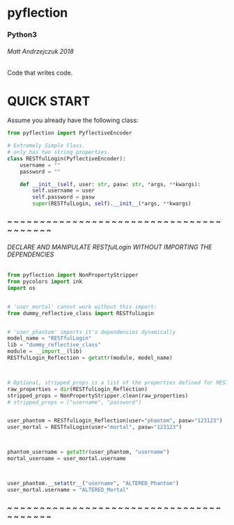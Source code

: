 # pyflection 
### Python3
###### Matt Andrzejczuk 2018
Code that writes code.



# QUICK START
Assume you already have the following class:
```python
from pyflection import PyflectiveEncoder

# Extremely Simple Class.
# only has two string properties.
class RESTfulLogin(PyflectiveEncoder):
    username = ""
    password = ""

    def __init__(self, user: str, pasw: str, *args, **kwargs):
        self.username = user
        self.password = pasw
        super(RESTfulLogin, self).__init__(*args, **kwargs)
```

### ~ ~ ~ ~ ~ ~ ~ ~ ~ ~ ~ ~ ~ ~ ~ ~ ~ ~ ~ ~ ~ ~ ~ ~ ~ ~ ~ ~ ~ ~ ~ ~ ~ ~ ~ ~ ~ ~ ~ ~


###### DECLARE AND MANIPULATE RESTfulLogin WITHOUT IMPORTING THE DEPENDENCIES
```python
from pyflection import NonPropertyStripper
from pycolors import ink
import os


# 'user_mortal' cannot work without this import:
from dummy_reflective_class import RESTfulLogin


# 'user_phantom' imports it's dependencies dynamically
model_name = "RESTfulLogin"
lib = "dummy_reflective_class"
module = __import__(lib)
RESTfulLogin_Reflection = getattr(module, model_name)



# Optional, stripped_props is a list of the properties defined for RESTfulLogin.
raw_properties = dir(RESTfulLogin_Reflection)
stripped_props = NonPropertyStripper.clean(raw_properties)
# stripped_props = ["username", "password"]


user_phantom = RESTfulLogin_Reflection(user="phantom", pasw="123123")
user_mortal = RESTfulLogin(user="mortal", pasw="123123")



phantom_username = getattr(user_phantom, "username")
mortal_username = user_mortal.username



user_phantom.__setattr__("username", "ALTERED_Phantom")
user_mortal.username = "ALTERED_Mortal"
```

### ~ ~ ~ ~ ~ ~ ~ ~ ~ ~ ~ ~ ~ ~ ~ ~ ~ ~ ~ ~ ~ ~ ~ ~ ~ ~ ~ ~ ~ ~ ~ ~ ~ ~ ~ ~ ~ ~ ~ ~
